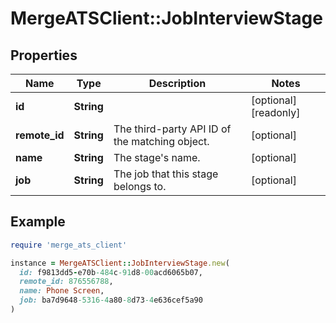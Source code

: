 # MergeATSClient::JobInterviewStage

## Properties

| Name | Type | Description | Notes |
| ---- | ---- | ----------- | ----- |
| **id** | **String** |  | [optional][readonly] |
| **remote_id** | **String** | The third-party API ID of the matching object. | [optional] |
| **name** | **String** | The stage&#39;s name. | [optional] |
| **job** | **String** | The job that this stage belongs to. | [optional] |

## Example

```ruby
require 'merge_ats_client'

instance = MergeATSClient::JobInterviewStage.new(
  id: f9813dd5-e70b-484c-91d8-00acd6065b07,
  remote_id: 876556788,
  name: Phone Screen,
  job: ba7d9648-5316-4a80-8d73-4e636cef5a90
)
```

